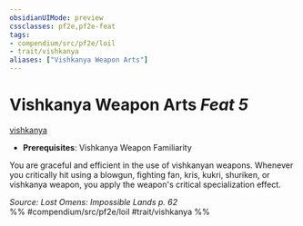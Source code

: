 ```yaml
---
obsidianUIMode: preview
cssclasses: pf2e,pf2e-feat
tags:
- compendium/src/pf2e/loil
- trait/vishkanya
aliases: ["Vishkanya Weapon Arts"]
---
```

# Vishkanya Weapon Arts  *Feat 5*  
[vishkanya](rules/traits/vishkanya-loil.md "Vishkanya Ancestry & Heritage Trait")  

- **Prerequisites**: Vishkanya Weapon Familiarity

You are graceful and efficient in the use of vishkanyan weapons. Whenever you critically hit using a blowgun, fighting fan, kris, kukri, shuriken, or vishkanya weapon, you apply the weapon's critical specialization effect.

*Source: Lost Omens: Impossible Lands p. 62*  
%% #compendium/src/pf2e/loil #trait/vishkanya %%